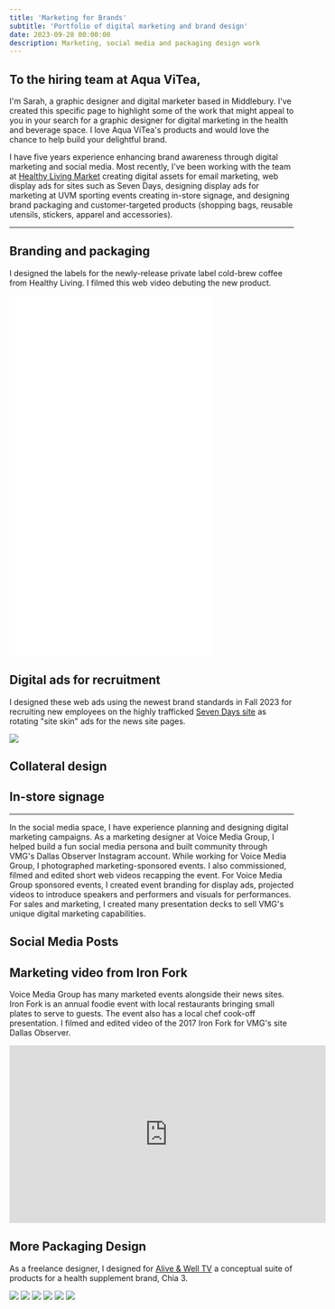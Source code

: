 ```yaml
---
title: 'Marketing for Brands'
subtitle: 'Portfolio of digital marketing and brand design'
date: 2023-09-28 00:00:00
description: Marketing, social media and packaging design work
---
```


## To the hiring team at Aqua ViTea,

I'm Sarah, a graphic designer and digital marketer based in Middlebury. I've created this specific page to highlight some of the work that might appeal to you in your search for a graphic designer for digital marketing in the health and beverage space. I love Aqua ViTea's products and would love the chance to help build your delightful brand.

I have five years experience enhancing brand awareness through digital marketing and social media. Most recently, I've been working with the team at [Healthy Living Market](https://www.healthylivingmarket.com) creating digital assets for email marketing, web display ads for sites such as Seven Days, designing display ads for marketing at UVM sporting events creating in-store signage, and designing brand packaging and customer-targeted products (shopping bags, reusable utensils, stickers, apparel and accessories).

---

## Branding and packaging
I designed the labels for the newly-release private label cold-brew coffee from Healthy Living. I filmed this web video debuting the new product.
<iframe src="images/blogimages/HealthyLiving/HL_coldbrewsocialvideolowres.mp4" width="360" height="640" frameborder="0" allowfullscreen></iframe>

## Digital ads for recruitment
I designed these web ads using the newest brand standards in Fall 2023 for recruiting new employees on the highly trafficked [Seven Days site](https://www.sevendaysvt.com) as rotating "site skin" ads for the news site pages. 

![](/images/blogimages/HealthyLiving/sevendayssiteskin_hl.jpg)


## Collateral design



## In-store signage




---

In the social media space, I have experience planning and designing digital marketing campaigns. As a marketing designer at Voice Media Group, I helped build a fun social media persona and built community through VMG's Dallas Observer Instagram account. While working for Voice Media Group, I photographed marketing-sponsored events. I also commissioned, filmed and edited short web videos recapping the event. For Voice Media Group sponsored events, I created event branding for display ads, projected videos to introduce speakers and performers and visuals for performances. For sales and marketing, I created many presentation decks to sell VMG's unique digital marketing capabilities.

## Social Media Posts



## Marketing video from Iron Fork 
Voice Media Group has many marketed events alongside their news sites. Iron Fork is an annual foodie event with local restaurants bringing small plates to serve to guests. The event also has a local chef cook-off presentation. I filmed and edited video of the 2017 Iron Fork for VMG's site Dallas Observer.
<iframe width="560" height="315" src="https://www.youtube.com/embed/EcYfEhalVUE?si=zWoE184HsTOIS0n0" title="YouTube video player" frameborder="0" allow="accelerometer; autoplay; clipboard-write; encrypted-media; gyroscope; picture-in-picture; web-share" allowfullscreen></iframe>

## More Packaging Design
As a freelance designer, I designed for [Alive & Well TV](https://aliveandwell.tv/) a conceptual suite of products for a health supplement brand, Chia 3.
<div class="gallery" data-columns="3">
	<img src="/images/blogimages/chia/ChiaBag_6c_orange.png">
	<img src="/images/blogimages/chia/ChiaBag_chocolate.png">
	<img src="/images/blogimages/chia/ChiaBag_6c_vanillanoback.png">
	<img src="/images/blogimages/chia/CHIAdrinksnobacks.png">
	<img src="/images/blogimages/chia/ChiaBag_6c_berries.png">
	<img src="/images/blogimages/chia/ChiaThingroup4.png">
</div>

